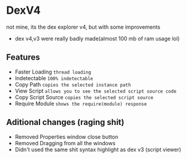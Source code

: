 # DexV4
not mine, its the dex explorer v4, but with some improvements
* dex v4,v3 were really badly made(almost 100 mb of ram usage lol)

## Features

* Faster Loading `thread loading`
* Indetectable `100% indetectable`
* Copy Path `copies the selected instance path`
* View Script `allows you to see the selected script source code`
* Copy Script Source `copies the selected script source`
* Require Module `shows the require(module) response`

## Aditional changes (raging shit)
* Removed Properties window close button
* Removed Dragging from all the windows
* Didn't used the same shit syntax highlight as dex v3 (script viewer)
